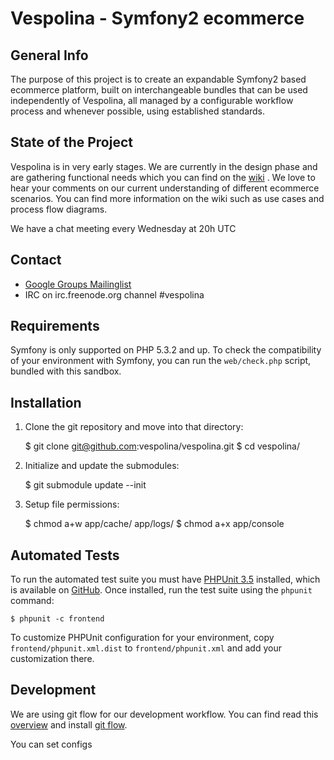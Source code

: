 Vespolina - Symfony2 ecommerce
==============================

General Info
------------

The purpose of this project is to create an expandable Symfony2 based ecommerce platform, built on interchangeable bundles that can be used independently of Vespolina, all managed by a configurable workflow process and whenever possible, using established standards.

State of the Project
--------------------

Vespolina is in very early stages.  We are currently in the design phase and are gathering functional needs which you can find on the
[wiki][vespolina_wiki] .  We love to hear your comments on our current understanding of different ecommerce scenarios.  You can find more information on the wiki such as use cases and process flow diagrams.

[vespolina_wiki]: https://github.com/vespolina/vespolina/wiki

We have a chat meeting every Wednesday at 20h UTC

Contact
-------
* [Google Groups Mailinglist](http://groups.google.com/group/vespolina-dev)
* IRC on irc.freenode.org channel #vespolina

Requirements
------------

Symfony is only supported on PHP 5.3.2 and up. To check the compatibility of
your environment with Symfony, you can run the `web/check.php` script, bundled
with this sandbox.

Installation
------------

  1. Clone the git repository and move into that directory:

        $ git clone git@github.com:vespolina/vespolina.git
        $ cd vespolina/

  2. Initialize and update the submodules:

        $ git submodule update --init

  3. Setup file permissions:

        $ chmod a+w app/cache/ app/logs/
        $ chmod a+x app/console

Automated Tests
---------------

To run the automated test suite you must have [PHPUnit 3.5][phpunit]
installed, which is available on [GitHub][phpunit_github]. Once installed, run
the test suite using the `phpunit` command:

    $ phpunit -c frontend

To customize PHPUnit configuration for your environment, copy
`frontend/phpunit.xml.dist` to `frontend/phpunit.xml` and add your
customization there.

[phpunit]: http://www.phpunit.de
[phpunit_github]: http://github.com/sebastianbergmann/phpunit



Development
-----------

We are using git flow for our development workflow.  You can find read 
this [overview][gitflow_overview] and install [git flow][gitflow_github].

You can set configs

[gitflow_overview]: http://jeffkreeftmeijer.com/2010/why-arent-you-using-git-flow/
[gitflow_github]: https://github.com/nvie/gitflow
